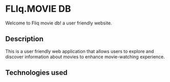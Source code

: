 # FLIq.MOVIE DB

Welcome to Fliq movie db! a user friendly website.

## Description

This is a user friendly web application that allows users to explore and discover information about movies to enhance movie-watching experience.

## Technologies used
